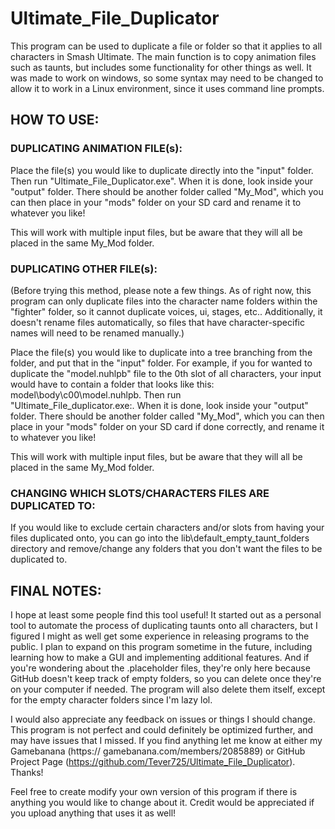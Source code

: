 # Ultimate_File_Duplicator

This program can be used to duplicate a file or folder so that it applies to all characters in Smash Ultimate. The main function 
is to copy animation files such as taunts, but includes some functionality for other things as well. It was made to work on 
windows, so some syntax may need to be changed to allow it to work in a Linux environment, since it uses command line prompts.


## HOW TO USE:

### DUPLICATING ANIMATION FILE(s):

Place the file(s) you would like to duplicate directly into the "input" folder. Then run "Ultimate_File_Duplicator.exe". 
When it is done, look inside your "output" folder. There should be another folder called "My_Mod", which you can then 
place in your "mods" folder on your SD card and rename it to whatever you like!

This will work with multiple input files, but be aware that they will all be placed in the same My_Mod folder.
    
### DUPLICATING OTHER FILE(s):

(Before trying this method, please note a few things. As of right now, this program can only duplicate files into the 
character name folders within the "fighter" folder, so it cannot duplicate voices, ui, stages, etc.. Additionally, it
doesn't rename files automatically, so files that have character-specific names will need to be renamed manually.)
        
Place the file(s) you would like to duplicate into a tree branching from the <character name> folder, and put that in the
"input" folder. For example, if you for wanted to duplicate the "model.nuhlpb" file to the 0th slot of all 
characters, your input would have to contain a folder that looks like this: model\body\c00\model.nuhlpb. Then run 	
"Ultimate_File_duplicator.exe:. When it is done, look inside your "output" folder. There should be another folder called 
"My_Mod", which you can then place in your "mods" folder on your SD card if done correctly, and rename it to whatever 
you like!

This will work with multiple input files, but be aware that they will all be placed in the same My_Mod folder.

### CHANGING WHICH SLOTS/CHARACTERS FILES ARE DUPLICATED TO:

If you would like to exclude certain characters and/or slots from having your files duplicated onto, you can go into the
lib\default_empty_taunt_folders directory and remove/change any folders that you don't want the files to be duplicated to.

## FINAL NOTES:

I hope at least some people find this tool useful! It started out as a personal tool to automate the process of duplicating 
taunts onto all characters, but I figured I might as well get some experience in releasing programs to the public. I plan to 
expand on this program sometime in the future, including learning how to make a GUI and implementing additional features.
And if you're wondering about the .placeholder files, they're only here because GitHub doesn't keep track of empty folders,
so you can delete once they're on your computer if needed. The program will also delete them itself, except for the empty
character folders since I'm lazy lol.

I would also appreciate any feedback on issues or things I should change. This program is not perfect and could definitely be 
optimized further, and may have issues that I missed. If you find anything let me know at either my Gamebanana (https://
gamebanana.com/members/2085889) or GitHub Project Page (https://github.com/Tever725/Ultimate_File_Duplicator). Thanks!

Feel free to create modify your own version of this program if there is anything you would like to change about it. Credit would 
be appreciated if you upload anything that uses it as well!
